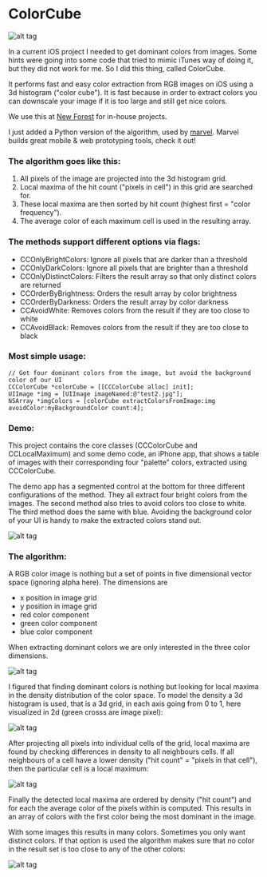 ColorCube
=========

![alt tag](http://www.pixelogik.de/static/images/articles/local-maxima-in-color-histogram//ColorCubeCover2.jpg)

In a current iOS project I needed to get dominant colors from images. Some hints were going into some code that tried to mimic iTunes way of doing it, but they did not work for me. So I did this thing, called ColorCube.

It performs fast and easy color extraction from RGB images on iOS using a 3d histogram ("color cube"). It is fast because in order to extract colors you can downscale your image if it is too large and still get nice colors.

We use this at [New Forest](http://www.newforest.berlin/en.html) for in-house projects.

I just added a Python version of the algorithm, used by [marvel](https://marvelapp.com/). Marvel builds great mobile & web prototyping tools, check it out!

###  The algorithm goes like this:

1. All pixels of the image are projected into the 3d histogram grid.
2. Local maxima of the hit count ("pixels in cell") in this grid are searched for.
3. These local maxima are then sorted by hit count (highest first = "color frequency").
4. The average color of each maximum cell is used in the resulting array.

### The methods support different options via flags:

- CCOnlyBrightColors: Ignore all pixels that are darker than a threshold
- CCOnlyDarkColors: Ignore all pixels that are brighter than a threshold
- CCOnlyDistinctColors: Filters the result array so that only distinct colors are returned
- CCOrderByBrightness: Orders the result array by color brightness
- CCOrderByDarkness: Orders the result array by color darkness
- CCAvoidWhite: Removes colors from the result if they are too close to white
- CCAvoidBlack: Removes colors from the result if they are too close to black

###  Most simple usage:

    // Get four dominant colors from the image, but avoid the background color of our UI
    CCColorCube *colorCube = [[CCColorCube alloc] init];
    UIImage *img = [UIImage imageNamed:@"test2.jpg"];
    NSArray *imgColors = [colorCube extractColorsFromImage:img avoidColor:myBackgroundColor count:4];

###  Demo:

This project contains the core classes (CCColorCube and CCLocalMaximum) and some demo code, an iPhone app, that shows a table of images with their corresponding four "palette" colors, extracted using CCColorCube.

The demo app has a segmented control at the bottom for three different configurations of the method. They all extract four bright colors from the images. The second method also tries to avoid colors too close to white. The third method does the same with blue. Avoiding the background color of your UI is handy to make the extracted colors stand out.

![alt tag](http://www.pixelogik.de/static/images/articles/local-maxima-in-color-histogram//ColorCubeDemo.jpg)

###  The algorithm:

A RGB color image is nothing but a set of points in five dimensional vector space (ignoring alpha here). The dimensions are

- x position in image grid
- y position in image grid
- red color component
- green color component
- blue color component

When extracting dominant colors we are only interested in the three color dimensions.

![alt tag](http://www.pixelogik.de/static/images/articles/local-maxima-in-color-histogram/colorcube_scan_1.jpg)

I figured that finding dominant colors is nothing but looking for local maxima in the density distribution of the color space. To model the density a 3d histogram is used, that is a 3d grid, in each axis going from 0 to 1, here visualized in 2d (green crosss are image pixel):

![alt tag](http://www.pixelogik.de/static/images/articles/local-maxima-in-color-histogram/colorcube_scan_2.jpg)

After projecting all pixels into individual cells of the grid, local maxima are found by checking differences in density to all neighbours cells. If all neighbours of a cell have a lower density ("hit count" = "pixels in that cell"), then the particular cell is a local maximum:

![alt tag](http://www.pixelogik.de/static/images/articles/local-maxima-in-color-histogram/colorcube_scan_3.jpg)

Finally the detected local maxima are ordered by density ("hit count") and for each the average color of the pixels within is computed. This results in an array of colors with the first color being the most dominant in the image.

With some images this results in many colors. Sometimes you only want distinct colors. If that option is used the algorithm makes sure that no color in the result set is too close to any of the other colors:

![alt tag](http://www.pixelogik.de/static/images/articles/local-maxima-in-color-histogram/colorcube_scan_4.jpg)
